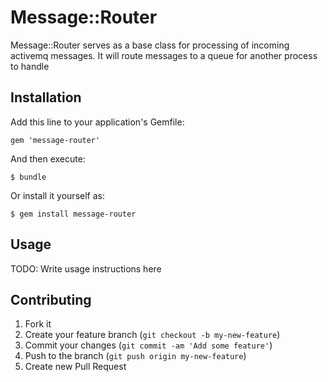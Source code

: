 # Message::Router

Message::Router serves as a base class for processing of incoming activemq messages. It will route messages to a queue
    for another process to handle

## Installation

Add this line to your application's Gemfile:

    gem 'message-router'

And then execute:

    $ bundle

Or install it yourself as:

    $ gem install message-router

## Usage

TODO: Write usage instructions here

## Contributing

1. Fork it
2. Create your feature branch (`git checkout -b my-new-feature`)
3. Commit your changes (`git commit -am 'Add some feature'`)
4. Push to the branch (`git push origin my-new-feature`)
5. Create new Pull Request

